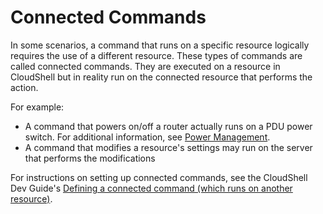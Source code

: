 # Connected Commands

In some scenarios, a command that runs on a specific resource logically requires the use of a different resource. These types of commands are called connected commands. They are executed on a resource in CloudShell but in reality run on the connected resource that performs the action.

For example:

- A command that powers on/off a router actually runs on a PDU power switch. For additional information, see [Power Management](./power-management.md).
- A command that modifies a resource's settings may run on the server that performs the modifications

For instructions on setting up connected commands, see the CloudShell Dev Guide's [Defining a connected command (which runs on another resource)](../../../../devguide/developing-shells/common-driver-recipes.md#defining-a-connected-command-which-runs-on-another-resource).